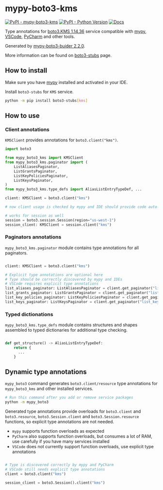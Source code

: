 # mypy-boto3-kms

[![PyPI - mypy-boto3-kms](https://img.shields.io/pypi/v/mypy-boto3-kms.svg?color=blue)](https://pypi.org/project/mypy-boto3-kms)
[![PyPI - Python Version](https://img.shields.io/pypi/pyversions/mypy-boto3-kms.svg?color=blue)](https://pypi.org/project/mypy-boto3-kms)
[![Docs](https://img.shields.io/readthedocs/mypy-boto3-builder.svg?color=blue)](https://mypy-boto3-builder.readthedocs.io/)

Type annotations for
[boto3.KMS 1.14.36](https://boto3.amazonaws.com/v1/documentation/api/1.14.36/reference/services/kms.html#KMS) service
compatible with [mypy](https://github.com/python/mypy), [VSCode](https://code.visualstudio.com/),
[PyCharm](https://www.jetbrains.com/pycharm/) and other tools.

Generated by [mypy-boto3-buider 2.2.0](https://github.com/vemel/mypy_boto3_builder).

More information can be found on [boto3-stubs](https://pypi.org/project/boto3-stubs/) page.

## How to install

Make sure you have [mypy](https://github.com/python/mypy) installed and activated in your IDE.

Install `boto3-stubs` for `KMS` service.

```bash
python -m pip install boto3-stubs[kms]
```

## How to use

### Client annotations

`KMSClient` provides annotations for `boto3.client("kms")`.

```python
import boto3

from mypy_boto3_kms import KMSClient
from mypy_boto3_kms.paginator import (
    ListAliasesPaginator,
    ListGrantsPaginator,
    ListKeyPoliciesPaginator,
    ListKeysPaginator,
)
from mypy_boto3_kms.type_defs import AliasListEntryTypeDef, ...

client: KMSClient = boto3.client("kms")

# now client usage is checked by mypy and IDE should provide code auto-complete

# works for session as well
session = boto3.session.Session(region="us-west-1")
session_client: KMSClient = session.client("kms")
```

### Paginators annotations

`mypy_boto3_kms.paginator` module contains type annotations for all paginators.

```python

client: KMSClient = boto3.client("kms")

# Explicit type annotations are optional here
# Type should be correctly discovered by mypy and IDEs
# VSCode requires explicit type annotations
list_aliases_paginator: ListAliasesPaginator = client.get_paginator("list_aliases")
list_grants_paginator: ListGrantsPaginator = client.get_paginator("list_grants")
list_key_policies_paginator: ListKeyPoliciesPaginator = client.get_paginator("list_key_policies")
list_keys_paginator: ListKeysPaginator = client.get_paginator("list_keys")
```







### Typed dictionations

`mypy_boto3_kms.type_defs` module contains structures and shapes assembled
to typed dictionaries for additional type checking.

```python

def get_structure() -> AliasListEntryTypeDef:
    return {
      ...
    }
```


## Dynamic type annotations

`mypy_boto3` command generates `boto3.client/resource` type annotations for
`mypy_boto3_kms` and other installed services.

```bash
# Run this command after you add or remove service packages
python -m mypy_boto3
```

Generated type annotations provide overloads for `boto3.client` and `boto3.resource`,
`boto3.Session.client` and `boto3.Session.resource` functions,
so explicit type annotations are not needed.

- `mypy` supports function overloads as expected
- `PyCharm` also supports function overloads, but consumes a lot of RAM, use carefully if you have many services installed
- `VSCode` does not currently support function overloads, use explicit type annotations

```python

# Type is discovered correctly by mypy and PyCharm
# VSCode still needs explicit type annotations
client = boto3.client("kms")

session_client = boto3.Session().client("kms")
```
